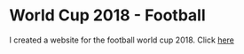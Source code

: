 # World Cup 2018 - Football
I created a website for the football world cup 2018.
Click <a href="www.google.de">here</a>
